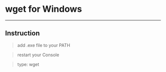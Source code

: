 # wget for Windows

---

## Instruction

> add .exe file to your PATH

> restart your Console

> type: wget <YOUR LINK>

